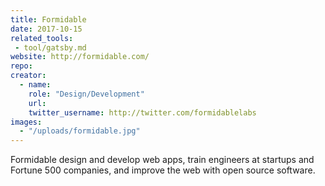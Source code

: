 ```yaml
---
title: Formidable
date: 2017-10-15
related_tools:
 - tool/gatsby.md
website: http://formidable.com/
repo:
creator:
  - name:
    role: "Design/Development"
    url:
    twitter_username: http://twitter.com/formidablelabs
images:
  - "/uploads/formidable.jpg"
---
```


Formidable design and develop web apps, train engineers at startups and Fortune 500 companies, and improve the web with open source software.
